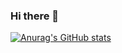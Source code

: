 ### Hi there 👋

[![Anurag's GitHub stats](https://github-readme-stats.vercel.app/api?username=mrxuxg&theme=cobalt&hide=prs,issues,contribs)](https://github.com/anuraghazra/github-readme-stats)

